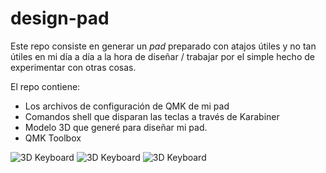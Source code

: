 # design-pad

Este repo consiste en generar un _pad_ preparado con atajos útiles y no tan útiles en mi día a día a la hora de diseñar / trabajar por el simple hecho de experimentar con otras cosas.

El repo contiene:
* Los archivos de configuración de QMK de mi pad
* Comandos shell que disparan las teclas a través de Karabiner
* Modelo 3D que generé para diseñar mi pad.
* QMK Toolbox

![3D Keyboard](3D/KeyboardSetup03.png)
![3D Keyboard](3D/KeyboardSetup03-switch.png)
![3D Keyboard](3D/KeyboardSetup03-switch-light.png)
